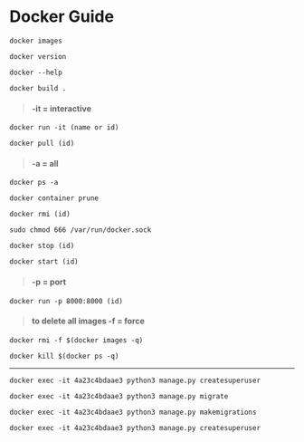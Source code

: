 # Docker Guide
```
docker images
```

```
docker version
```

```
docker --help
```

```
docker build .
```
> #### -it = interactive
```
docker run -it (name or id)        
```

```
docker pull (id)
```
> #### -a = all
```
docker ps -a                      
```

```
docker contаiner prune
```

```
docker rmi (id)
```

```
sudo chmod 666 /var/run/docker.sock
```

```
docker stop (id)
```

```
docker start (id)
```
> #### -p = port
```
docker run -p 8000:8000 (id)      
```
> #### to delete all images  -f = force
```
docker rmi -f $(docker images -q)         
```

```
docker kill $(docker ps -q)
```
___
```
docker exec -it 4a23c4bdaae3 python3 manage.py createsuperuser
```
```
docker exec -it 4a23c4bdaae3 python3 manage.py migrate
```
```
docker exec -it 4a23c4bdaae3 python3 manage.py makemigrations
```
```
docker exec -it 4a23c4bdaae3 python3 manage.py createsuperuser
```
